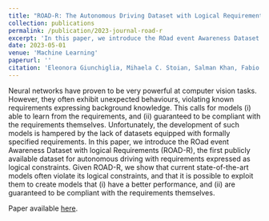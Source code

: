 ```yaml
---
title: "ROAD-R: The Autonomous Driving Dataset with Logical Requirements"
collection: publications
permalink: /publication/2023-journal-road-r
excerpt: 'In this paper, we introduce the ROad event Awareness Dataset with logical Requirements (ROAD-R), the first publicly available dataset for autonomous driving with requirements expressed as logical constraints.'
date: 2023-05-01
venue: 'Machine Learning'
paperurl: ''
citation: 'Eleonora Giunchiglia, Mihaela C. Stoian, Salman Khan, Fabio Cuzzolin, Thomas Lukasiewicz. ROAD-R: The Autonomous Driving Dataset with Logical Requirements. Machine Learning, 112, 3261–3291 (2023).'
---
```


Neural networks have proven to be very powerful at computer vision tasks. However, they often exhibit unexpected behaviours, violating known requirements expressing background knowledge. This calls for models (i) able to learn from the requirements, and (ii) guaranteed to be compliant with the requirements themselves. Unfortunately, the development of such models is hampered by the lack of datasets equipped with formally specified requirements. In this paper, we introduce the ROad event Awareness Dataset with logical Requirements (ROAD-R), the first publicly available dataset for autonomous driving with requirements expressed as logical constraints. Given ROAD-R, we show that current state-of-the-art models often violate its logical constraints, and that it is possible to exploit them to create models that (i) have a better performance, and (ii) are guaranteed to be compliant with the requirements themselves. 

Paper available [here](https://arxiv.org/abs/2210.01597).
